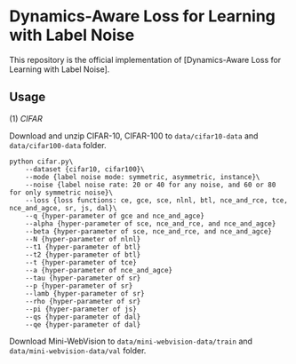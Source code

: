 # Dynamics-Aware Loss for Learning with Label Noise

This repository is the official implementation of [Dynamics-Aware Loss for Learning with Label Noise].

## Usage

(1) *CIFAR*

Download and unzip CIFAR-10, CIFAR-100 to `data/cifar10-data` and `data/cifar100-data` folder.

```(bash)
python cifar.py\
    --dataset {cifar10, cifar100}\
    --mode {label noise mode: symmetric, asymmetric, instance}\ 
    --noise {label noise rate: 20 or 40 for any noise, and 60 or 80 for only symmetric noise}\ 
    --loss {loss functions: ce, gce, sce, nlnl, btl, nce_and_rce, tce, nce_and_agce, sr, js, dal}\
    --q {hyper-parameter of gce and nce_and_agce}
    --alpha {hyper-parameter of sce, nce_and_rce, and nce_and_agce}
    --beta {hyper-parameter of sce, nce_and_rce, and nce_and_agce}
    --N {hyper-parameter of nlnl}
    --t1 {hyper-parameter of btl}
    --t2 {hyper-parameter of btl}
    --t {hyper-parameter of tce}
    --a {hyper-parameter of nce_and_agce}
    --tau {hyper-parameter of sr}
    --p {hyper-parameter of sr}
    --lamb {hyper-parameter of sr}
    --rho {hyper-parameter of sr}
    --pi {hyper-parameter of js}
    --qs {hyper-parameter of dal}
    --qe {hyper-parameter of dal}
```

Download Mini-WebVision to `data/mini-webvision-data/train` and `data/mini-webvision-data/val` folder.

